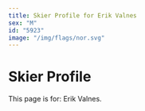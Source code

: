 ```yaml
---
title: Skier Profile for Erik Valnes
sex: "M"
id: "5923"
image: "/img/flags/nor.svg" 
---
```


# Skier Profile

This page is for: Erik Valnes.
    